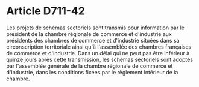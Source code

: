 # Article D711-42

Les projets de schémas sectoriels sont transmis pour information par le président de la chambre régionale de commerce et d'industrie aux présidents des chambres de commerce et d'industrie situées dans sa circonscription territoriale ainsi qu'à l'assemblée des chambres françaises de commerce et d'industrie.   Dans un délai qui ne peut pas être inférieur à quinze jours après cette transmission, les schémas sectoriels sont adoptés par l'assemblée générale de la chambre régionale de commerce et d'industrie, dans les conditions fixées par le règlement intérieur de la chambre.